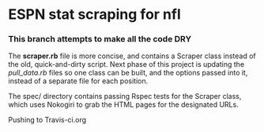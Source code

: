 # ESPN stat scraping for nfl

### This branch attempts to make all the code DRY
The **scraper.rb** file is more concise, and contains a Scraper class instead of the old, quick-and-dirty script. Next phase of this project is updating the **pull_data*.rb* files so one class can be built, and the options passed into it, instead of a separate file for each position. 

The spec/ directory contains passing Rspec tests for the Scraper class, which uses Nokogiri to grab the HTML pages for the designated URLs. 

Pushing to Travis-ci.org
